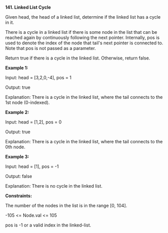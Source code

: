**141. Linked List Cycle**

Given head, the head of a linked list, determine if the linked list has a cycle in it.

There is a cycle in a linked list if there is some node in the list that can be reached again by continuously following the next pointer. Internally, pos is used to denote the index of the node that tail's next pointer is connected to. Note that pos is not passed as a parameter.

Return true if there is a cycle in the linked list. Otherwise, return false.

**Example 1:**

Input: head = [3,2,0,-4], pos = 1

Output: true

Explanation: There is a cycle in the linked list, where the tail connects to the 1st node (0-indexed).

**Example 2:**

Input: head = [1,2], pos = 0

Output: true

Explanation: There is a cycle in the linked list, where the tail connects to the 0th node.

**Example 3:**

Input: head = [1], pos = -1

Output: false

Explanation: There is no cycle in the linked list. 

**Constraints:**

The number of the nodes in the list is in the range [0, 104].

-105 <= Node.val <= 105

pos is -1 or a valid index in the linked-list.
